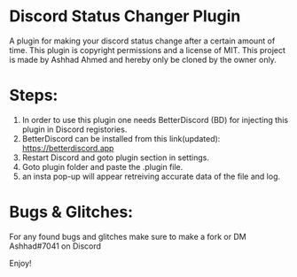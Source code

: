 # Discord Status Changer Plugin
A plugin for making your discord status change after a certain amount of time. This plugin is copyright permissions and a license of MIT.
This project is made by Ashhad Ahmed and hereby only be cloned by the owner only.

# Steps:
1. In order to use this plugin one needs BetterDiscord (BD) for injecting this plugin in Discord registories.
2. BetterDiscord can be installed from this link(updated): https://betterdiscord.app
3. Restart Discord and goto plugin section in settings.
4. Goto plugin folder and paste the .plugin file.
5. an insta pop-up will appear retreiving accurate data of the file and log.

# Bugs & Glitches:
For any found bugs and glitches make sure to make a fork or DM Ashhad#7041 on Discord

Enjoy!
